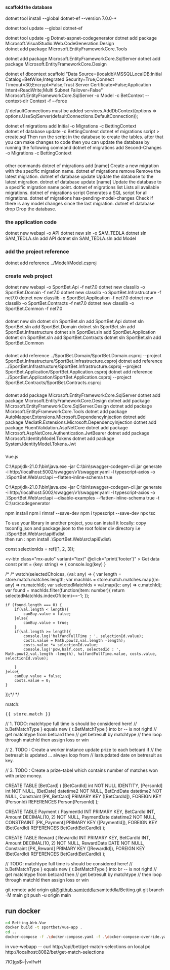 ####  scaffold the database

dotnet tool install --global dotnet-ef --version 7.0.0-*

dotnet tool update --global dotnet-ef 

dotnet tool update -g Dotnet-aspnet-codegenerator
dotnet add package Microsoft.VisualStudio.Web.CodeGeneration.Design   
dotnet add package Microsoft.EntityFrameworkCore.Tools

dotnet add package Microsoft.EntityFrameworkCore.SqlServer
dotnet add package Microsoft.EntityFrameworkCore.Design  

dotnet ef dbcontext scaffold "Data Source=(localdb)\MSSQLLocalDB;Initial Catalog=BetWise;Integrated Security=True;Connect Timeout=30;Encrypt=False;Trust Server Certificate=False;Application Intent=ReadWrite;Multi Subnet Failover=False" Microsoft.EntityFrameworkCore.SqlServer -o Model -c BetContext --context-dir Context -f --force

// defaultConnections must be added
services.AddDbContext<BetContext>(options => options.UseSqlServer(defaultConnections.DefaultConnection));

dotnet ef migrations add Initial -o Migrations -c BettingContext   
dotnet ef database update -c BettingContext
dotnet ef migrations script > create.sql
Then run the script in the database to create the tables.
after that you can make changes to code then you can update the database by running the following command
dotnet ef migrations add Second-Changes -o Migrations -c BettingContext
###
other commands
dotnet ef migrations add [name]	        Create a new migration with the specific migration name.
dotnet ef migrations remove	            Remove the latest migration.
dotnet ef database update	            Update the database to the latest migration.
dotnet ef database update [name]	    Update the database to a specific migration name point.
dotnet ef migrations list	            Lists all available migrations.
dotnet ef migrations script	            Generates a SQL script for all migrations.
dotnet ef migrations has-pending-model-changes	Check if there is any model changes since the last migration.
dotnet ef database drop	                Drop the database.

### the application code 
dotnet new webapi -o API
dotnet new sln -o SAM_TEDLA
dotnet sln SAM_TEDLA.sln add API
dotnet sln SAM_TEDLA.sln add Model

### add the project reference
dotnet add reference ../Model/Model.csproj
### create web project 
dotnet new webapi -o SportBet.Api -f net7.0
dotnet new classlib -o SportBet.Domain -f net7.0
dotnet new classlib -o SportBet.Infrastructure -f net7.0
dotnet new classlib -o SportBet.Application -f net7.0
dotnet new classlib -o SportBet.Contracts -f net7.0
dotnet new classlib -o SportBet.Common -f net7.0
###
dotnet new sln
dotnet sln SportBet.sln add SportBet.Api
dotnet sln SportBet.sln add SportBet.Domain
dotnet sln SportBet.sln add SportBet.Infrastructure
dotnet sln SportBet.sln add SportBet.Application
dotnet sln SportBet.sln add SportBet.Contracts
dotnet sln SportBet.sln add SportBet.Common
###
dotnet add reference ../SportBet.Domain/SportBet.Domain.csproj --project SportBet.Infrastructure/SportBet.Infrastructure.csproj
dotnet add reference ../SportBet.Infrastructure/SportBet.Infrastructure.csproj --project SportBet.Application/SportBet.Application.csproj
dotnet add reference ../SportBet.Application/SportBet.Application.csproj --project SportBet.Contracts/SportBet.Contracts.csproj
###
dotnet add package Microsoft.EntityFrameworkCore.SqlServer
dotnet add package Microsoft.EntityFrameworkCore.Design
dotnet add package Microsoft.EntityFrameworkCore.SqlServer.Design
dotnet add package Microsoft.EntityFrameworkCore.Tools
dotnet add package AutoMapper.Extensions.Microsoft.DependencyInjection
dotnet add package MediatR.Extensions.Microsoft.DependencyInjection
dotnet add package FluentValidation.AspNetCore
dotnet add package Microsoft.AspNetCore.Authentication.JwtBearer
dotnet add package Microsoft.IdentityModel.Tokens
dotnet add package System.IdentityModel.Tokens.Jwt

###
Vue.js

C:\App\jdk-21.0.1\bin\java.exe -jar C:\bin\swagger-codegen-cli.jar generate -i http://localhost:5002/swagger/v1/swagger.yaml -l typescript-axios -o .\SportBet.Web\src\api --flatten-inline-schema true

 C:\App\jdk-21.0.1\bin\java.exe -jar C:\bin\swagger-codegen-cli.jar generate -i http://localhost:5002/swagger/v1/swagger.yaml -l typescript-axios -o .\SportBet.Web\src\api --disable-examples --flatten-inline-schema true -t C:\src\codegenerator

npm install
npm i rimraf --save-dev
npm i typescript --save-dev
npx tsc

To use your library in another project, you can install it locally:
copy tsconfig.json and package.json to the root folder div directory i.e
 .\SportBet.Web\src\api6\dist\
then run : 
npm install .\SportBet.Web\src\api6\dist\

 <v-select 
    v-model="selectionId" 
    :items="selectionIds" 
    item-text="name" 
    item-value="matchSelectionId"
    label="Select a match" outlined dense return-object>
</v-select>
const selectionIds = ref([1, 2, 3]);

<v-footer
      app
      name="footer"
    >
      <v-btn
        class="mx-auto"
        variant="text"
        @click="print('footer')"
      >
        Get data
      </v-btn>
    </v-footer>
  </v-app>
const print = (key: string) => {
    console.log(key)
  }

/*
/*
watch(selectedChoices, (val: any) => {
    var length = store.match.matches.length;
    var machIds = store.match.matches.map((m: any) => m.matchId);
    var selectedMatchIds = val.map((c: any) => c.matchId);
    var found = machIds.filter(function(item: number){
        return selectedMatchIds.indexOf(item)==-1;
    });

    if (found.length === 0) {
        if(val.length < length){
            canBuy.value = false;
        }else{
            canBuy.value = true;
        }
        if(val.length >= length){
            console.log('halfandFullTime : ', selectionId.value);
            costs.value = Math.pow(2,val.length -length);
            costs.value *= selectionId.value;
            console.log('pow,half,cost, selectedId : ', Math.pow(2,val.length -length), halfandFullTime.value, costs.value, selectionId.value);
            
        }
    }else{
        canBuy.value = false;
        costs.value = 0;
    }
});*/
 */

  <p>match:
            <pre>{{ store.match }}</pre>
            </p>

// 1. TODO: matchtype full time is should be considered here!
// b.BetMatchType } equals new { r.BetMatchType } into br -- is not right!
// get matchtype from betcard then
// get betresult by matchtype
// then loop through matchId then assign loss or win


// 2. TODO : Create a worker instance update prize to each betcard if 
// the betresult is updated ... always loop from 
// lastupdated date on betresult as key.

// 3. TODO : Create a prize-tabel which contains number of matches won with prize money.

CREATE TABLE [BetCard] (
    [BetCardId] int NOT NULL IDENTITY,
    [PersonId] int NOT NULL,
    [BetDate] datetime2 NOT NULL,
    BetEndDate datetime2 NOT NULL,
    Constraint [PK_BetCard] PRIMARY KEY ([BetCardId]),
    FOREIGN KEY (PersonId) REFERENCES Person(PersonId)
);

CREATE TABLE Payment (
  PaymentId INT PRIMARY KEY,
  BetCardId INT,
  Amount DECIMAL(10, 2) NOT NULL,
  PaymentDate datetime2 NOT NULL,
  CONSTRAINT [PK_Payment] PRIMARY KEY ([PaymentId]),
  FOREIGN KEY (BetCardId) REFERENCES BetCard(BetCardId)
);

CREATE TABLE Reward (
  RewardId INT PRIMARY KEY,
  BetCardId INT,
  Amount DECIMAL(10, 2) NOT NULL,
  RewardDate DATE NOT NULL,
  Constraint [PK_Reward] PRIMARY KEY ([RewardId]),
  FOREIGN KEY (BetCardId) REFERENCES BetCard(BetCardId)
);

// TODO: matchtype full time is should be considered here!
        // b.BetMatchType } equals new { r.BetMatchType } into br -- is not right!
        // get matchtype from betcard then
        // get betresult by matchtype
        // then loop through matchId then assign loss or win


git remote add origin git@github.samteddla:samteddla/Betting.git
git branch -M main
git push -u origin main

## run docker
 
```bash
cd Betting.Web.Vue
docker build -t sportbet/vue-app .  
cd ..
docker-compose -f .\docker-compose.yaml -f .\docker-compose-override.yaml up   
```
in vue-webapp
-- curl http://api/bet/get-match-selections
on local pc
http://localhost:8082/bet/get-match-selections

7IO]gs$~|vvIfwH
